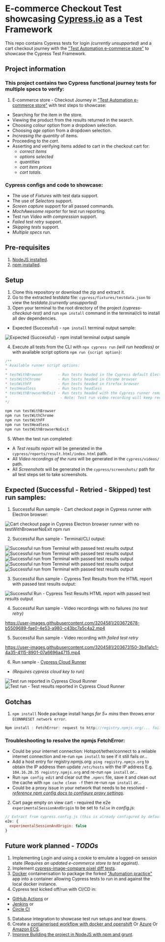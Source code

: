 # E-commerce Checkout Test showcasing [Cypress.io](https://www.cypress.io/) as a Test Framework

This repo contains Cypress tests for login *(currently unsupported)* and a cart checkout journey with the ["Test Automation e-commerce store"](https://testautomation.bigcartel.com/) to showcase the Cypress Test Framework.

## Project information
### This project contains two Cypress functional journey tests for multiple specs to verify:
1. E-commerce store - Checkout Journey in ["Test Automation e-commerce store"](https://testautomation.bigcartel.com/) with test steps to showcase:  
- Searching for the item in the store.
- Viewing the product from the results returned in the search.
- Choosing *colour* option from a dropdown selection.
- Choosing *age* option from a dropdown selection.
- *Increasing the quantity* of items.
- Proceeding to the *cart*.
- Asserting and verifying items added to cart in the checkout cart for:
  - *correct items*
  - *options selected*
  - *quantities*
  - *cart item prices*
  - *cart totals*.

### Cypress configs and code to showcase:
- The use of *Fixtures* with test data support.
- The use of *Selectors* support.
- *Screen capture* support for all passed commands.
- *MochAwesome reporter* for test run reporting.
- Test run *Video with compression* support.
- *Failed test retry* support.
- *Skipping tests* support.
- *Multiple specs* run.

## Pre-requisites
1. [NodeJS installed](https://nodejs.org/en/download/).
2. [npm installed](https://docs.npmjs.com/downloading-and-installing-node-js-and-npm/).

## Setup
1. Clone this repository or download the zip and extract it.
2. Go to the extracted *testdata* file: `cypress/fixtures/testdata.json` to view the *testdata*.*(currently unsupported)*
3. Open your terminal to the root directory of the project *(cypress-checkout-test)* and run `npm install` command in the terminal/cli to install all dev dependencies.

- Expected (Successful) - `npm install` terminal output sample:

![Expected (Successful) - `npm install` terminal output sample](npm-install-expected.jpg)

4. Execute all tests from the CLI with `npx cypress run` *(will run headless)* or with available script options `npm run {script option}`:
```js
/**
* Available runner script options: 
*
* testWithBrowser       - Run tests headed in the Cypress default Electron browser
* testWithChrome        - Run tests headed in Chrome browser
* testWithFF            - Run tests headed in Firefox browser
* testHeadless          - Run tests headless
* testWithBrowserNoExit - Run tests headed with the Cypress runner remaining open after the test run.
*                        - Note: Test run video recording will keep recording until Cypress runner is closed/killed when @testWithBrowserNoExit option is used!
*/

npm run testWithBrowser
npm run testWithChrome        
npm run testWithFF
npm run testHeadless          
npm run testWithBrowserNoExit

```
5. When the test run completed:
- A *Test results report* will be generated in the `cypress/reports/result.html/index.html` path.
- All *Video recordings of the runs* will be generated in the `cypress/videos/` path.
- All *Screenshots* will be generated in the `cypress/screenshots/` path for all test steps set to take screenshots.

## Expected (Successful - Retried - Skipped) test run samples:

1. Successful Run sample - Cart checkout page in Cypress runner with Electron browser:

![Cart checkout page in Cypress Electron browser runner with no testWithBrowserNoExit npm run](Cypress_Electron_runner_cart_page.jpg)

2. Successful Run sample - Terminal/CLI output:

![Successful run from Terminal with passed test results output](terminal_cypress1.jpg)
![Successful run from Terminal with passed test results output](terminal_cypress2.jpg)
![Successful run from Terminal with passed test results output](terminal_cypress3.jpg)
![Successful run from Terminal with passed test results output](terminal_cypress4.jpg)
![Successful run from Terminal with passed test results output](terminal_cypress5.jpg)

3. Successful Run sample - Cypress Test Results from the HTML report with passed test results output:

![Successful Run - Cypress Test Results HTML report with passed test results output](Cypress_Test_Results_html_report.jpg)

4. Successful Run sample - Video recordings with no failures *(no test retry)*

https://user-images.githubusercontent.com/3204581/203672678-b5509689-fae0-4e53-a980-c43bc7a5c4a2.mp4

5. Successful Run sample - Video recording with *failed test retry*

https://user-images.githubusercontent.com/3204581/203673150-3b41a1c1-4a35-4115-8901-07a6696a4715.mp4

6. Run sample - [Cypress Cloud Runner](https://cloud.cypress.io)
- *(Requires cypress cloud key to run)*

![Test run reported in Cypress Cloud Runner](Cypress-Cloud.jpg)
![Test run - Test results reported in Cypress Cloud Runner](Cypress-Cloud-Test-Results.jpg)

## Gotchas

1. `npm install` Node package install hangs *for 5+ mins* then throws error `ECONNRESET network error`.

```js
Npm install : FetchError: request to http://registry.npmjs.org/... failed, reason: read ECONNRESET
```

### Troubleshooting to resolve the npmjs FetchError:
- Could be your internet connection: Hotspot/tether/connect to a reliable internet connection and re-run `npm install` to see if it still fails *or...*
- Add a host entry for registry.npmjs.org: `ping registry.npmjs.org` to obtain the IP address then update `/etc/hosts` with the IP address E.g. `104.16.20.35 registry.npmjs.org` and re-run `npm install` *or...*
- Run `npm config edit` and clear out the `.npmrc` file, save it and clean out the cache with `npm cache clean -f` then re-run `npm install` *or...*
- Could be a proxy issue in your network that needs to be resolved - [*reference npm config docs to configure proxy settings*](https://docs.npmjs.com/cli/v8/using-npm/config#proxy).

2. Cart page empty on view cart - required the e2e `experimentalSessionAndOrigin` to be set to `false` in *config.js*:

```js
// Extract from cypress.config.js (this is already configured by default)
e2e: {
  experimentalSessionAndOrigin: false
}
```

## Future work planned - *TODOs*

1. Implementing Login and using a cookie to emulate a logged-on session state *(Requires an updated e-commerce store to test against)*.
2. Implement [cypress-image-compare pixel diff tests](https://www.npmjs.com/package/cypress-image-compare).
3. [Docker](https://www.docker.com/) containerisation to package the forked ["Automation practice"](http://automationpractice.com/) app into a container allowing Cypress tests to run in and against the local docker instance.
4. Cypress test kicked off/run with CI/CD in:
- [GitHub Actions](https://docs.cypress.io/guides/continuous-integration/github-actions#What-you-ll-learn) or
- [Jenkins](https://www.jenkins.io/) or
- [Circle CI](https://circleci.com/)
5. Database integration to showcase test run setups and tear downs.
6. Create a [containerised workflow with docker and openshift](https://github.com/OBVIOCO/cypress-checkout-test/new/main?filename=.github%2Fworkflows%2Fopenshift.yml&workflow_template=deployments%2Fopenshift) Or [Azure](https://github.com/OBVIOCO/cypress-checkout-test/new/main?filename=.github%2Fworkflows%2Fazure-webapps-node.yml&workflow_template=deployments%2Fazure-webapps-node) Or [Amazon ECS](https://github.com/OBVIOCO/cypress-checkout-test/new/main?filename=.github%2Fworkflows%2Faws.yml&workflow_template=deployments%2Faws).
7. [Improve Building the project in NodeJS with npm and grunt](https://github.com/OBVIOCO/cypress-checkout-test/new/main?filename=.github%2Fworkflows%2Fnpm-grunt.yml&workflow_template=ci%2Fnpm-grunt).
